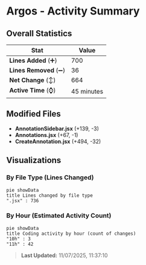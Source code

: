# Argos - Activity Summary 

## Overall Statistics

| Stat                   | Value                                                             |
| ---------------------- | ----------------------------------------------------------------- |
| **Lines Added** (➕)   | 700                                          |
| **Lines Removed** (➖) | 36                                        |
| **Net Change** (↕)    | 664                |
| **Active Time** (⌚)   | 45 minutes |


## Modified Files
- **AnnotationSidebar.jsx** (+139, -3)
- **Annotations.jsx** (+67, -1)
- **CreateAnnotation.jsx** (+494, -32)

## Visualizations

### By File Type (Lines Changed)

```mermaid
pie showData
title Lines changed by file type
".jsx" : 736
```

### By Hour (Estimated Activity Count)

```mermaid
pie showData
title Coding activity by hour (count of changes)
"10h" : 3
"11h" : 42
```


> **Last Updated:** 11/07/2025, 11:37:10